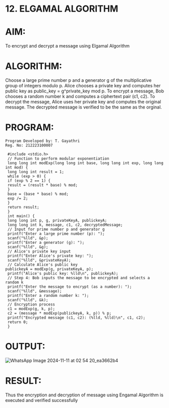 # 12. ELGAMAL ALGORITHM 

# AIM:
To encrypt and decrypt a message using Elgamal Algorithm 

# ALGORITHM:
 Choose a large prime number p and a generator g of the multiplicative group of integers
 modulo p. Alice chooses a private key and computes her public key as public_key =
 g^private_key mod p. To encrypt a message, Bob chooses a random number k and
 computes a ciphertext pair (c1, c2). To decrypt the message, Alice uses her private key and
 computes the original message. The decrypted message is verified to be the same as the
 orginal.

# PROGRAM:
```
Program Developed by: T. Gayathri
Reg. No: 212223100007

 #include <stdio.h>
 // Function to perform modular exponentiation
 long long int modExp(long long int base, long long int exp, long long int mod) {
 long long int result = 1;
 while (exp > 0) {
 if (exp % 2 == 1) {
 result = (result * base) % mod;
 }
 base = (base * base) % mod;
 exp /= 2;
 }
 return result;
 }
 int main() {
 long long int p, g, privateKeyA, publickeyA;
 long long int k, message, c1, c2, decryptedMessage;
 // Input for prime number p and generator g
 printf("Enter a large prime number (p): ");
 scanf("%lld", &p);
 printf("Enter a generator (g): ");
 scanf("%lld", &g);
 // Alice's private key input
 printf("Enter Alice's private key: ");
 scanf("%lld", &privateKeyA);
 // Calculate Alice's public key
publickeyA = modExp(g, privateKeyA, p);
 printf("Alice's public key: %lld\n", publickeyA);
 // Step 4: Bob inputs the message to be encrypted and selects a random k
 printf("Enter the message to encrypt (as a number): ");
 scanf("%lld", &message);
 printf("Enter a random number k: ");
 scanf("%lld", &k);
 // Encryption process
 c1 = modExp(g, k, p);
 c2 = (message * modExp(publickeyA, k, p)) % p;
 printf("Encrypted message (c1, c2): (%lld, %lld)\n", c1, c2);
 return 0;
 }

```
# OUTPUT:

![WhatsApp Image 2024-11-11 at 02 54 20_ea3662b4](https://github.com/user-attachments/assets/d53bdfd3-230a-486c-b3de-74502ceb2c21)


# RESULT:
Thus the encryption and decryption of message using Engamal Algorithm is executed and verified successfully
